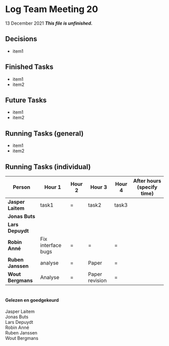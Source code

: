 # Log Team Meeting 20
13 December 2021
**_This file is unfinished._**
## Decisions
* item1

## Finished Tasks
* item1
* item2

## Future Tasks
* item1
* item2
  
## Running Tasks (general)
* item1
* item2

## Running Tasks (individual)
Person | Hour 1                   | Hour 2 | Hour 3 | Hour 4 | After hours (specify time)
------ |--------------------------| ------ | ----- | ------ | -------------
**Jasper Laitem** | task1                    | = | task2 | task3
**Jonas Buts**    |                          |     |     |
**Lars Depuydt**  |                          |     |     |
**Robin Anné**    | Fix interface bugs | = | = | =
**Ruben Janssen** | analyse |  =   | Paper | =
**Wout Bergmans** | Analyse | = | Paper revision | =

#
#### Gelezen en goedgekeurd
Jasper Laitem <br/>
Jonas Buts <br/>
Lars Depuydt <br/>
Robin Anné <br/>
Ruben Janssen <br/>
Wout Bergmans
